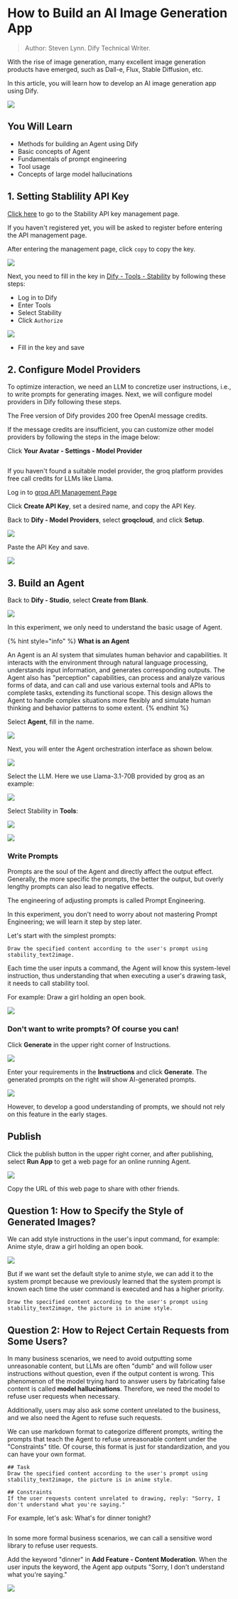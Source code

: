 # How to Build an AI Image Generation App

> Author: Steven Lynn. Dify Technical Writer.

With the rise of image generation, many excellent image generation products have emerged, such as Dall-e, Flux, Stable Diffusion, etc.

In this article, you will learn how to develop an AI image generation app using Dify.

![](../../.gitbook/assets/build-ai-image-generation-app-12-en.png)

## You Will Learn

* Methods for building an Agent using Dify
* Basic concepts of Agent
* Fundamentals of prompt engineering
* Tool usage
* Concepts of large model hallucinations

## 1. Setting Stablility API Key

[Click here](https://platform.stability.ai/account/keys) to go to the Stability API key management page.

If you haven't registered yet, you will be asked to register before entering the API management page.

After entering the management page, click `copy` to copy the key.

![](../../.gitbook/assets/build-ai-image-generation-app-1.png)

Next, you need to fill in the key in [Dify - Tools - Stability](https://cloud.dify.ai/tools) by following these steps:

* Log in to Dify
* Enter Tools
* Select Stability
* Click `Authorize`

&#x20;![](../../.gitbook/assets/build-ai-image-generation-app-2-en.png)

* Fill in the key and save

## 2. Configure Model Providers

To optimize interaction, we need an LLM to concretize user instructions, i.e., to write prompts for generating images. Next, we will configure model providers in Dify following these steps.

The Free version of Dify provides 200 free OpenAI message credits.

If the message credits are insufficient, you can customize other model providers by following the steps in the image below:

Click **Your Avatar - Settings - Model Provider**

<figure><img src="../../.gitbook/assets/build-ai-image-generation-app-3-en.png" alt=""><figcaption></figcaption></figure>

If you haven't found a suitable model provider, the groq platform provides free call credits for LLMs like Llama.

Log in to [groq API Management Page](https://console.groq.com/keys)

Click **Create API Key**, set a desired name, and copy the API Key.

Back to **Dify - Model Providers**, select **groqcloud**, and click **Setup**.

![](../../.gitbook/assets/build-ai-image-generation-app-4-en.png)

Paste the API Key and save.

![](../../.gitbook/assets/build-ai-image-generation-app-5-en.png)

## 3. Build an Agent

Back to **Dify - Studio**, select **Create from Blank**.

![](../../.gitbook/assets/build-ai-image-generation-app-6-en.png)

In this experiment, we only need to understand the basic usage of Agent.

{% hint style="info" %}
**What is an Agent**

An Agent is an AI system that simulates human behavior and capabilities. It interacts with the environment through natural language processing, understands input information, and generates corresponding outputs. The Agent also has "perception" capabilities, can process and analyze various forms of data, and can call and use various external tools and APIs to complete tasks, extending its functional scope. This design allows the Agent to handle complex situations more flexibly and simulate human thinking and behavior patterns to some extent.
{% endhint %}

Select **Agent**, fill in the name.

![](../../.gitbook/assets/build-ai-image-generation-app-7-en.png)

Next, you will enter the Agent orchestration interface as shown below.

![](../../.gitbook/assets/build-ai-image-generation-app-8-en.png)

Select the LLM. Here we use Llama-3.1-70B provided by groq as an example:

![](../../.gitbook/assets/build-ai-image-generation-app-9-en.png)

Select Stability in **Tools**:

![](../../.gitbook/assets/build-ai-image-generation-app-10-en.png)

![](../../.gitbook/assets/build-ai-image-generation-app-11-en.png)

### Write Prompts

Prompts are the soul of the Agent and directly affect the output effect. Generally, the more specific the prompts, the better the output, but overly lengthy prompts can also lead to negative effects.

The engineering of adjusting prompts is called Prompt Engineering.

In this experiment, you don't need to worry about not mastering Prompt Engineering; we will learn it step by step later.

Let's start with the simplest prompts:

```
Draw the specified content according to the user's prompt using stability_text2image.
```

Each time the user inputs a command, the Agent will know this system-level instruction, thus understanding that when executing a user's drawing task, it needs to call stability tool.

For example: Draw a girl holding an open book.

![](../../.gitbook/assets/build-ai-image-generation-app-12-en.png)

### Don't want to write prompts? Of course you can!

Click **Generate** in the upper right corner of Instructions.

![](../../.gitbook/assets/prompt-gen-1-en.png)

Enter your requirements in the **Instructions** and click **Generate**. The generated prompts on the right will show AI-generated prompts.

![](../../.gitbook/assets/prompt-gen-2-en.png)

However, to develop a good understanding of prompts, we should not rely on this feature in the early stages.

## Publish

Click the publish button in the upper right corner, and after publishing, select **Run App** to get a web page for an online running Agent.

![](../../.gitbook/assets/build-ai-image-generation-app-13-en.png)

Copy the URL of this web page to share with other friends.

## Question 1: How to Specify the Style of Generated Images?

We can add style instructions in the user's input command, for example: Anime style, draw a girl holding an open book.

![](../../.gitbook/assets/build-ai-image-generation-app-14-en.png)

But if we want set the default style to anime style, we can add it to the system prompt because we previously learned that the system prompt is known each time the user command is executed and has a higher priority.

```
Draw the specified content according to the user's prompt using stability_text2image, the picture is in anime style.
```

## Question 2: How to Reject Certain Requests from Some Users?

In many business scenarios, we need to avoid outputting some unreasonable content, but LLMs are often "dumb" and will follow user instructions without question, even if the output content is wrong. This phenomenon of the model trying hard to answer users by fabricating false content is called **model hallucinations**. Therefore, we need the model to refuse user requests when necessary.

Additionally, users may also ask some content unrelated to the business, and we also need the Agent to refuse such requests.

We can use markdown format to categorize different prompts, writing the prompts that teach the Agent to refuse unreasonable content under the "Constraints" title. Of course, this format is just for standardization, and you can have your own format.

```
## Task
Draw the specified content according to the user's prompt using stability_text2image, the picture is in anime style.

## Constraints
If the user requests content unrelated to drawing, reply: "Sorry, I don't understand what you're saying."
```

For example, let's ask: What's for dinner tonight?

&#x20;

<figure><img src="../../.gitbook/assets/build-ai-image-generation-app-15-en.png" alt=""><figcaption></figcaption></figure>

In some more formal business scenarios, we can call a sensitive word library to refuse user requests.

Add the keyword "dinner" in **Add Feature - Content Moderation**. When the user inputs the keyword, the Agent app outputs "Sorry, I don't understand what you're saying."

![](../../.gitbook/assets/build-ai-image-generation-app-16-en.png)
